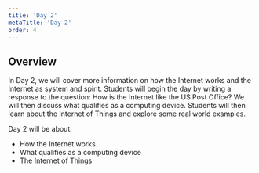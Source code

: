 ```yaml
---
title: 'Day 2'
metaTitle: 'Day 2'
order: 4
---
```



## Overview

In Day 2, we will cover more information on how the Internet works and the Internet as system and spirit. Students will begin the day by writing a response to the question: How is the Internet like the US Post Office? We will then discuss what qualifies as a computing device. Students will then learn about the Internet of Things and explore some real world examples.

Day 2 will be about:
* How the Internet works
* What qualifies as a computing device
* The Internet of Things